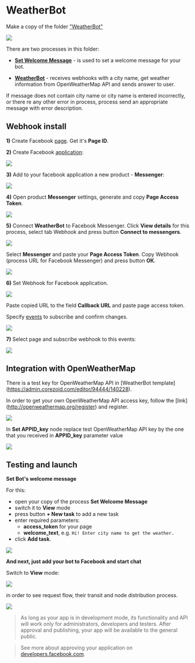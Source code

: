 # WeatherBot

Make a copy of the folder ["WeatherBot"](https://admin.corezoid.com/folder/conv/8838)

![](../img/facebook/fb_botweather_copy.png)

There are two processes in this folder:

* [**Set Welcome Message**](https://admin.corezoid.com/editor/94444/140229) - is used to set a welcome message for your bot.

* [**WeatherBot**](https://admin.corezoid.com/editor/94444/140228) - receives webhooks with a city name, get weather information from OpenWeatherMap API and sends answer to user.


If message does not contain city name or city name is entered incorrectly, or there re any other error in process, process send an appropriate message with error description.

## Webhook install

**1)** Create Facebook [page](https://www.facebook.com/pages/create/). Get it's **Page ID**.

**2)** Create Facebook [application](https://developers.facebook.com/quickstarts/?platform=web):

![](../img/facebook/fb_new_app.png)

**3)** Add to your facebook application a new product - **Messenger**:

![](../img/facebook/fb_product.png)

**4)** Open product **Messenger** settings, generate and copy **Page Access Token**.

![](../img/facebook/fb_token.png)

**5)** Connect **WeatherBot** to Facebook Messenger. Click **View details** for this process, select tab Webhook and press button **Connect to messengers**.

![](../img/facebook/fb_webhook1.png)

Select **Messenger** and paste your **Page Access Token**. Copy Webhook (process URL for Facebook Messenger) and press button **ОК**.

![](../img/facebook/fb_webhook2.png)

**6)** Set Webhook for Facebook application.

![](../img/facebook/fb_webhook3.png)

Paste copied URL to the field **Callback URL** and paste page access token.

Specify [events](https://developers.facebook.com/docs/messenger-platform/webhook#setup) to subscribe and confirm changes.

![](../img/facebook/fb_webhook4.png)

**7)** Select page and subscribe webhook to this events:

![](../img/facebook/fb_page_subscription.png)

## Integration with OpenWeatherMap

There is a test key for OpenWeatherMap API in [WeatherBot template] (https://admin.corezoid.com/editor/94444/140228).

In order to get your own OpenWeatherMap API access key, follow the [link] (http://openweathermap.org/register) and register.

![](../img/facebook/openweathermap_key.png)

In **Set APPID_key** node replace test OpenWeatherMap API key by the one that you received in **APPID_key** parameter value

![](../img/facebook/fb_change_key.png)

## Testing and launch

**Set Bot's welcome message**

For this:

  - open your copy of the process **Set Welcome Message**
  - switch it to **View** mode
  - press button **+ New task** to add a new task
  - enter required parameters:
       - **access_token** for your page
       - **welcome_text**, e.g. `Hi! Enter city name to get the weather.`
  - click **Add task**.

![](../img/facebook/fb_welcome_message.png)

**And next, just add your bot to Facebook and start chat**

Switch to **View** mode:

![](../img/facebook/fb_bot_view.png)

in order to see request flow, their transit and node distribution process.

![](../img/fb_botweather_fin.png)

> As long as your app is in development mode, its functionality and API will work only for administrators, developers and testers. After approval and publishing, your app will be available to the general public.

> See more about approving your application on [developers.facebook.com](https://developers.facebook.com/docs/messenger-platform/app-review/).
